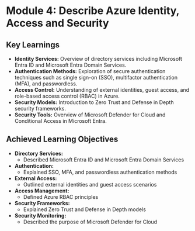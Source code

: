# Module 4: Describe Azure Identity, Access and Security

## Key Learnings
- **Identity Services:** Overview of directory services including Microsoft Entra ID and Microsoft Entra Domain Services.
- **Authentication Methods:** Exploration of secure authentication techniques such as single sign-on (SSO), multifactor authentication (MFA), and passwordless.
- **Access Control:** Understanding of external identities, guest access, and role-based access control (RBAC) in Azure.
- **Security Models:** Introduction to Zero Trust and Defense in Depth security frameworks.
- **Security Tools:** Overview of Microsoft Defender for Cloud and Conditional Access in Microsoft Entra.

## Achieved Learning Objectives
- **Directory Services:**
  - Described Microsoft Entra ID and Microsoft Entra Domain Services
- **Authentication:**
  - Explained SSO, MFA, and passwordless authentication methods
- **External Access:**
  - Outlined external identities and guest access scenarios
- **Access Management:**
  - Defined Azure RBAC principles
- **Security Frameworks:**
  - Explained Zero Trust and Defense in Depth models
- **Security Monitoring:**
  - Described the purpose of Microsoft Defender for Cloud
